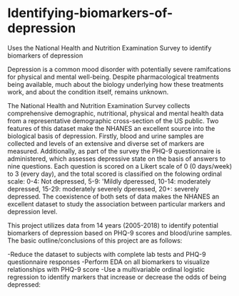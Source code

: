 # Identifying-biomarkers-of-depression
Uses the National Health and Nutrition Examination Survey to identify biomarkers of depression

  Depression is a common mood disorder with potentially severe ramifcations for physical and mental well-being. Despite pharmacological treatments being available, much about the biology underlying how these treatments work, and about the condition itself, remains unknown. 

The National Health and Nutrition Examination Survey collects comprehensive demographic, nutritional, physical and mental health data from a representative demographic cross-section of the US public. Two features of this dataset make the NHANES an excellent source into the biological basis of depression.  Firstly, blood and urine samples are collected and levels of an extensive and diverse set of markers are measured. Additionally, as part of the survey the PHQ-9 questionnaire is administered, which assesses depressive state on the basis of answers to nine questions. Each question is scored on a Likert scale of 0 (0 days/week) to 3 (every day), and the total scored is classified on the folowing ordinal scale: 0-4: Not depressed, 5-9: 'Mildly dperessed, 10-14: moderately depressed, 15-29: moderately severely dperessed, 20+: severely depressed. The coexistence of both sets of data makes the NHANES an excellent dataset to study the association between particular markers and depression level.

This project utilizes data from 14 years (2005-2018) to identify potential biomarkers of depression based on PHQ-9 scores and blood/urine samples. The basic outline/conclusions of this project are as follows:

  -Reduce the dataset to subjects with complete lab tests and PHQ-9 questionnaire responses
  -Perform EDA on all biomarkers to visualize relationships with PHQ-9 score
  -Use a multivariable ordinal logistic regression to identify markers that increase or decrease the odds of being depressed:

